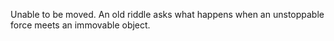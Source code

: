 Unable to be moved. An old riddle asks what happens when an unstoppable
force meets an immovable object.
